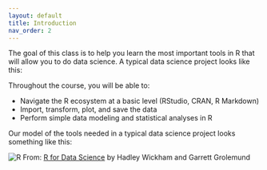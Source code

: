 ```yaml
---
layout: default
title: Introduction
nav_order: 2
---
```


The goal of this class is to help you learn the most important tools in R that will allow you to do data science. A typical data science project looks like this:




Throughout the course, you will be able to:

- Navigate the R ecosystem at a basic level (RStudio, CRAN, R Markdown)
- Import, transform, plot, and save the data
- Perform simple data modeling and statistical analyses in R

Our model of the tools needed in a typical data science project looks something like this:

![R](/winter2023/docs/assets/images/R.png)
From: [R for Data Science](https://r4ds.had.co.nz/introduction.html) by Hadley Wickham and Garrett Grolemund

